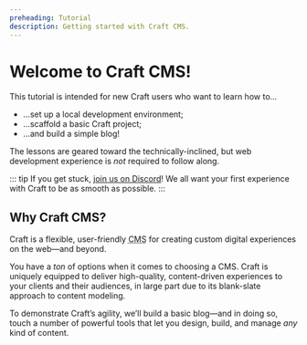 ```yaml
---
preheading: Tutorial
description: Getting started with Craft CMS.
---
```


# Welcome to Craft CMS!

This tutorial is intended for new Craft users who want to learn how to…

- …set up a local development environment;
- …scaffold a basic Craft project;
- …and build a simple blog!

The lessons are geared toward the technically-inclined, but web development experience is _not_ required to follow along.

::: tip
If you get stuck, [join us on Discord](https://craftcms.com/discord)! We all want your first experience with Craft to be as smooth as possible.
:::

## Why Craft CMS?

Craft is a flexible, user-friendly <abbr title="Content management system">CMS</abbr> for creating custom digital experiences on the web—and beyond.

You have a _ton_ of options when it comes to choosing a CMS. Craft is uniquely equipped to deliver high-quality, content-driven experiences to your clients and their audiences, in large part due to its blank-slate approach to content modeling.

To demonstrate Craft’s agility, we’ll build a basic blog—and in doing so, touch a number of powerful tools that let you design, build, and manage _any_ kind of content.
